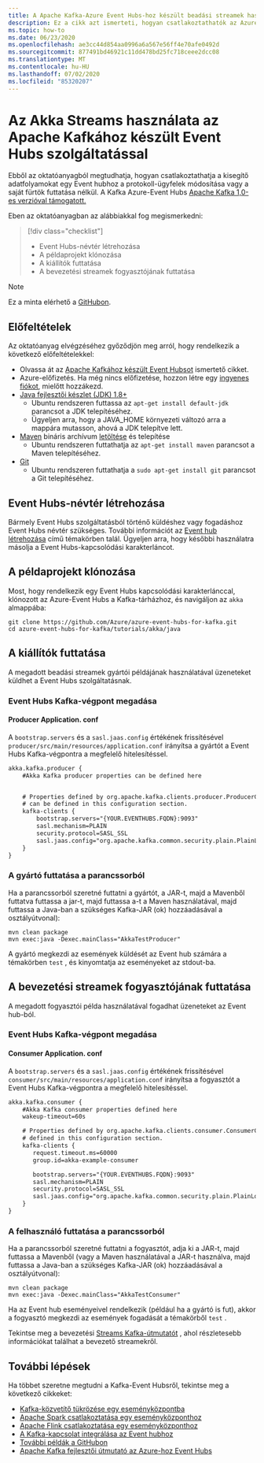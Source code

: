 ```yaml
---
title: A Apache Kafka-Azure Event Hubs-hoz készült beadási streamek használata | Microsoft Docs
description: Ez a cikk azt ismerteti, hogyan csatlakoztathatók az Azure Event hub-ba a kiszolgált adatfolyamok.
ms.topic: how-to
ms.date: 06/23/2020
ms.openlocfilehash: ae3cc44d854aa0996a6a567e56ff4e70afe0492d
ms.sourcegitcommit: 877491bd46921c11dd478bd25fc718ceee2dcc08
ms.translationtype: MT
ms.contentlocale: hu-HU
ms.lasthandoff: 07/02/2020
ms.locfileid: "85320207"
---
```

# <a name="using-akka-streams-with-event-hubs-for-apache-kafka"></a>Az Akka Streams használata az Apache Kafkához készült Event Hubs szolgáltatással
Ebből az oktatóanyagból megtudhatja, hogyan csatlakoztathatja a kisegítő adatfolyamokat egy Event hubhoz a protokoll-ügyfelek módosítása vagy a saját fürtök futtatása nélkül. A Kafka Azure-Event Hubs [Apache Kafka 1,0-es verzióval támogatott.](https://kafka.apache.org/10/documentation.html)

Eben az oktatóanyagban az alábbiakkal fog megismerkedni:
> [!div class="checklist"]
> * Event Hubs-névtér létrehozása
> * A példaprojekt klónozása
> * A kiállítók futtatása 
> * A bevezetési streamek fogyasztójának futtatása

> [!NOTE]
> Ez a minta elérhető a [GitHubon](https://github.com/Azure/azure-event-hubs-for-kafka/tree/master/tutorials/akka/java).

## <a name="prerequisites"></a>Előfeltételek

Az oktatóanyag elvégzéséhez győződjön meg arról, hogy rendelkezik a következő előfeltételekkel:

* Olvassa át az [Apache Kafkához készült Event Hubsot](event-hubs-for-kafka-ecosystem-overview.md) ismertető cikket. 
* Azure-előfizetés. Ha még nincs előfizetése, hozzon létre egy [ingyenes fiókot](https://azure.microsoft.com/free/?ref=microsoft.com&utm_source=microsoft.com&utm_medium=docs&utm_campaign=visualstudio), mielőtt hozzákezd.
* [Java fejlesztői készlet (JDK) 1.8+](https://aka.ms/azure-jdks)
    * Ubuntu rendszeren futtassa az `apt-get install default-jdk` parancsot a JDK telepítéséhez.
    * Ügyeljen arra, hogy a JAVA_HOME környezeti változó arra a mappára mutasson, ahová a JDK telepítve lett.
* [Maven](https://maven.apache.org/download.cgi) bináris archívum [letöltése](https://maven.apache.org/install.html) és telepítése
    * Ubuntu rendszeren futtathatja az `apt-get install maven` parancsot a Maven telepítéséhez.
* [Git](https://www.git-scm.com/downloads)
    * Ubuntu rendszeren futtathatja a `sudo apt-get install git` parancsot a Git telepítéséhez.

## <a name="create-an-event-hubs-namespace"></a>Event Hubs-névtér létrehozása

Bármely Event Hubs szolgáltatásból történő küldéshez vagy fogadáshoz Event Hubs névtér szükséges. További információt az [Event hub létrehozása](event-hubs-create.md) című témakörben talál. Ügyeljen arra, hogy későbbi használatra másolja a Event Hubs-kapcsolódási karakterláncot.

## <a name="clone-the-example-project"></a>A példaprojekt klónozása

Most, hogy rendelkezik egy Event Hubs kapcsolódási karakterlánccal, klónozott az Azure-Event Hubs a Kafka-tárházhoz, és navigáljon az `akka` almappába:

```shell
git clone https://github.com/Azure/azure-event-hubs-for-kafka.git
cd azure-event-hubs-for-kafka/tutorials/akka/java
```

## <a name="run-akka-streams-producer"></a>A kiállítók futtatása

A megadott beadási streamek gyártói példájának használatával üzeneteket küldhet a Event Hubs szolgáltatásnak.

### <a name="provide-an-event-hubs-kafka-endpoint"></a>Event Hubs Kafka-végpont megadása

#### <a name="producer-applicationconf"></a>Producer Application. conf

A `bootstrap.servers` és a `sasl.jaas.config` értékének frissítésével `producer/src/main/resources/application.conf` irányítsa a gyártót a Event Hubs Kafka-végpontra a megfelelő hitelesítéssel.

```xml
akka.kafka.producer {
    #Akka Kafka producer properties can be defined here


    # Properties defined by org.apache.kafka.clients.producer.ProducerConfig
    # can be defined in this configuration section.
    kafka-clients {
        bootstrap.servers="{YOUR.EVENTHUBS.FQDN}:9093"
        sasl.mechanism=PLAIN
        security.protocol=SASL_SSL
        sasl.jaas.config="org.apache.kafka.common.security.plain.PlainLoginModule required username=\"$ConnectionString\" password=\"{YOUR.EVENTHUBS.CONNECTION.STRING}\";"
    }
}
```

### <a name="run-producer-from-the-command-line"></a>A gyártó futtatása a parancssorból

Ha a parancssorból szeretné futtatni a gyártót, a JAR-t, majd a Mavenből futtatva futtassa a jar-t, majd futtassa a-t a Maven használatával, majd futtassa a Java-ban a szükséges Kafka-JAR (ok) hozzáadásával a osztályútvonal):

```shell
mvn clean package
mvn exec:java -Dexec.mainClass="AkkaTestProducer"
```

A gyártó megkezdi az események küldését az Event hub számára a témakörben `test` , és kinyomtatja az eseményeket az stdout-ba.

## <a name="run-akka-streams-consumer"></a>A bevezetési streamek fogyasztójának futtatása

A megadott fogyasztói példa használatával fogadhat üzeneteket az Event hub-ból.

### <a name="provide-an-event-hubs-kafka-endpoint"></a>Event Hubs Kafka-végpont megadása

#### <a name="consumer-applicationconf"></a>Consumer Application. conf

A `bootstrap.servers` és a `sasl.jaas.config` értékének frissítésével `consumer/src/main/resources/application.conf` irányítsa a fogyasztót a Event Hubs Kafka-végpontra a megfelelő hitelesítéssel.

```xml
akka.kafka.consumer {
    #Akka Kafka consumer properties defined here
    wakeup-timeout=60s

    # Properties defined by org.apache.kafka.clients.consumer.ConsumerConfig
    # defined in this configuration section.
    kafka-clients {
       request.timeout.ms=60000
       group.id=akka-example-consumer

       bootstrap.servers="{YOUR.EVENTHUBS.FQDN}:9093"
       sasl.mechanism=PLAIN
       security.protocol=SASL_SSL
       sasl.jaas.config="org.apache.kafka.common.security.plain.PlainLoginModule required username=\"$ConnectionString\" password=\"{YOUR.EVENTHUBS.CONNECTION.STRING}\";"
    }
}
```

### <a name="run-consumer-from-the-command-line"></a>A felhasználó futtatása a parancssorból

Ha a parancssorból szeretné futtatni a fogyasztót, adja ki a JAR-t, majd futtassa a Mavenből (vagy a Maven használatával a JAR-t használva, majd futtassa a Java-ban a szükséges Kafka-JAR (ok) hozzáadásával a osztályútvonal):

```shell
mvn clean package
mvn exec:java -Dexec.mainClass="AkkaTestConsumer"
```

Ha az Event hub eseményeivel rendelkezik (például ha a gyártó is fut), akkor a fogyasztó megkezdi az események fogadását a témakörből `test` . 

Tekintse meg a bevezetési [Streams Kafka-útmutatót](https://doc.akka.io/docs/akka-stream-kafka/current/home.html) , ahol részletesebb információkat találhat a bevezető streamekről.

## <a name="next-steps"></a>További lépések
Ha többet szeretne megtudni a Kafka-Event Hubsről, tekintse meg a következő cikkeket:  

- [Kafka-közvetítő tükrözése egy eseményközpontba](event-hubs-kafka-mirror-maker-tutorial.md)
- [Apache Spark csatlakoztatása egy eseményközponthoz](event-hubs-kafka-spark-tutorial.md)
- [Apache Flink csatlakoztatása egy eseményközponthoz](event-hubs-kafka-flink-tutorial.md)
- [A Kafka-kapcsolat integrálása az Event hubhoz](event-hubs-kafka-connect-tutorial.md)
- [További példák a GitHubon](https://github.com/Azure/azure-event-hubs-for-kafka)
- [Apache Kafka fejlesztői útmutató az Azure-hoz Event Hubs](apache-kafka-developer-guide.md)
